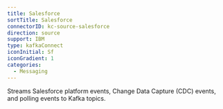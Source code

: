 ```yaml
---
title: Salesforce
sortTitle: Salesforce
connectorID: kc-source-salesforce
direction: source
support: IBM
type: kafkaConnect
iconInitial: Sf
iconGradient: 1
categories:
  - Messaging
---
```


Streams Salesforce platform events, Change Data Capture (CDC) events, and polling events to Kafka topics.